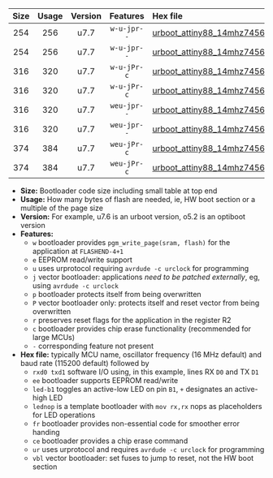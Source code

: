 |Size|Usage|Version|Features|Hex file|
|:-:|:-:|:-:|:-:|:--|
|254|256|u7.7|`w-u-jpr--`|[urboot_attiny88_14mhz7456_38400bps_rxd7_txd6_led+d0_ur_vbl.hex](https://raw.githubusercontent.com/stefanrueger/urboot.hex/main/mcus/attiny88/fcpu_14mhz7456/38400_bps/urboot_attiny88_14mhz7456_38400bps_rxd7_txd6_led+d0_ur_vbl.hex)|
|254|256|u7.7|`w-u-jpr--`|[urboot_attiny88_14mhz7456_38400bps_rxd7_txd6_lednop_ur_vbl.hex](https://raw.githubusercontent.com/stefanrueger/urboot.hex/main/mcus/attiny88/fcpu_14mhz7456/38400_bps/urboot_attiny88_14mhz7456_38400bps_rxd7_txd6_lednop_ur_vbl.hex)|
|316|320|u7.7|`w-u-jPr-c`|[urboot_attiny88_14mhz7456_38400bps_rxd7_txd6_led+d0_fr_ce_ur_vbl.hex](https://raw.githubusercontent.com/stefanrueger/urboot.hex/main/mcus/attiny88/fcpu_14mhz7456/38400_bps/urboot_attiny88_14mhz7456_38400bps_rxd7_txd6_led+d0_fr_ce_ur_vbl.hex)|
|316|320|u7.7|`w-u-jPr-c`|[urboot_attiny88_14mhz7456_38400bps_rxd7_txd6_lednop_fr_ce_ur_vbl.hex](https://raw.githubusercontent.com/stefanrueger/urboot.hex/main/mcus/attiny88/fcpu_14mhz7456/38400_bps/urboot_attiny88_14mhz7456_38400bps_rxd7_txd6_lednop_fr_ce_ur_vbl.hex)|
|316|320|u7.7|`weu-jpr--`|[urboot_attiny88_14mhz7456_38400bps_rxd7_txd6_ee_led+d0_ur_vbl.hex](https://raw.githubusercontent.com/stefanrueger/urboot.hex/main/mcus/attiny88/fcpu_14mhz7456/38400_bps/urboot_attiny88_14mhz7456_38400bps_rxd7_txd6_ee_led+d0_ur_vbl.hex)|
|316|320|u7.7|`weu-jpr--`|[urboot_attiny88_14mhz7456_38400bps_rxd7_txd6_ee_lednop_ur_vbl.hex](https://raw.githubusercontent.com/stefanrueger/urboot.hex/main/mcus/attiny88/fcpu_14mhz7456/38400_bps/urboot_attiny88_14mhz7456_38400bps_rxd7_txd6_ee_lednop_ur_vbl.hex)|
|374|384|u7.7|`weu-jPr-c`|[urboot_attiny88_14mhz7456_38400bps_rxd7_txd6_ee_led+d0_fr_ce_ur_vbl.hex](https://raw.githubusercontent.com/stefanrueger/urboot.hex/main/mcus/attiny88/fcpu_14mhz7456/38400_bps/urboot_attiny88_14mhz7456_38400bps_rxd7_txd6_ee_led+d0_fr_ce_ur_vbl.hex)|
|374|384|u7.7|`weu-jPr-c`|[urboot_attiny88_14mhz7456_38400bps_rxd7_txd6_ee_lednop_fr_ce_ur_vbl.hex](https://raw.githubusercontent.com/stefanrueger/urboot.hex/main/mcus/attiny88/fcpu_14mhz7456/38400_bps/urboot_attiny88_14mhz7456_38400bps_rxd7_txd6_ee_lednop_fr_ce_ur_vbl.hex)|

- **Size:** Bootloader code size including small table at top end
- **Usage:** How many bytes of flash are needed, ie, HW boot section or a multiple of the page size
- **Version:** For example, u7.6 is an urboot version, o5.2 is an optiboot version
- **Features:**
  + `w` bootloader provides `pgm_write_page(sram, flash)` for the application at `FLASHEND-4+1`
  + `e` EEPROM read/write support
  + `u` uses urprotocol requiring `avrdude -c urclock` for programming
  + `j` vector bootloader: applications *need to be patched externally*, eg, using `avrdude -c urclock`
  + `p` bootloader protects itself from being overwritten
  + `P` vector bootloader only: protects itself and reset vector from being overwritten
  + `r` preserves reset flags for the application in the register R2
  + `c` bootloader provides chip erase functionality (recommended for large MCUs)
  + `-` corresponding feature not present
- **Hex file:** typically MCU name, oscillator frequency (16 MHz default) and baud rate (115200 default) followed by
  + `rxd0 txd1` software I/O using, in this example, lines RX `D0` and TX `D1`
  + `ee` bootloader supports EEPROM read/write
  + `led-b1` toggles an active-low LED on pin `B1`, `+` designates an active-high LED
  + `lednop` is a template bootloader with `mov rx,rx` nops as placeholders for LED operations
  + `fr` bootloader provides non-essential code for smoother error handing
  + `ce` bootloader provides a chip erase command
  + `ur` uses urprotocol and requires `avrdude -c urclock` for programming
  + `vbl` vector bootloader: set fuses to jump to reset, not the HW boot section
